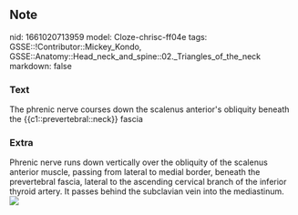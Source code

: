 ## Note
nid: 1661020713959
model: Cloze-chrisc-ff04e
tags: GSSE::!Contributor::Mickey_Kondo, GSSE::Anatomy::Head_neck_and_spine::02._Triangles_of_the_neck
markdown: false

### Text
The phrenic nerve courses down the scalenus anterior's obliquity beneath the {{c1::prevertebral::neck}} fascia

### Extra
<div>
  Phrenic nerve runs down vertically over the obliquity of the
  scalenus anterior muscle, passing from lateral to medial border,
  beneath the prevertebral fascia, lateral to the ascending
  cervical branch of the inferior thyroid artery. It passes behind
  the subclavian vein into the mediastinum.
</div><img src="image00567-3.jpeg">
